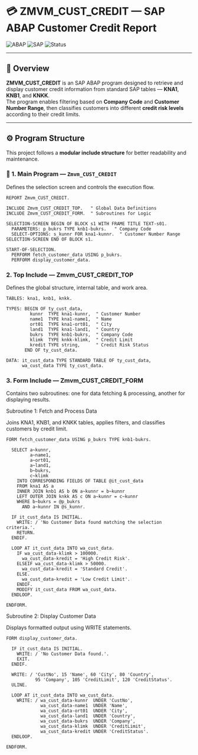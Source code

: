 # 💳 ZMVM_CUST_CREDIT — SAP ABAP Customer Credit Report

![ABAP](https://img.shields.io/badge/Language-ABAP-blue?style=for-the-badge)
![SAP](https://img.shields.io/badge/Platform-SAP%20ERP-lightgrey?style=for-the-badge)
![Status](https://img.shields.io/badge/Status-Active-success?style=for-the-badge)

---

## 📘 Overview
**ZMVM_CUST_CREDIT** is an SAP ABAP program designed to retrieve and display customer credit information from standard SAP tables — **KNA1**, **KNB1**, and **KNKK**.  
The program enables filtering based on **Company Code** and **Customer Number Range**, then classifies customers into different **credit risk levels** according to their credit limits.

---

## ⚙️ Program Structure

This project follows a **modular include structure** for better readability and maintenance.

### 🧩 1. Main Program — `Zmvm_CUST_CREDIT`
Defines the selection screen and controls the execution flow.

```abap
REPORT Zmvm_CUST_CREDIT.

INCLUDE Zmvm_CUST_CREDIT_TOP.   " Global Data Definitions
INCLUDE Zmvm_CUST_CREDIT_FORM.  " Subroutines for Logic

SELECTION-SCREEN BEGIN OF BLOCK s1 WITH FRAME TITLE TEXT-s01.
  PARAMETERS: p_bukrs TYPE knb1-bukrs.   " Company Code
  SELECT-OPTIONS: s_kunnr FOR kna1-kunnr.  " Customer Number Range
SELECTION-SCREEN END OF BLOCK s1.

START-OF-SELECTION.
  PERFORM fetch_customer_data USING p_bukrs.
  PERFORM display_customer_data.

```
### 2. Top Include — Zmvm_CUST_CREDIT_TOP

Defines the global structure, internal table, and work area.
```abap
TABLES: kna1, knb1, knkk.

TYPES: BEGIN OF ty_cust_data,
         kunnr  TYPE kna1-kunnr,  " Customer Number
         name1  TYPE kna1-name1,  " Name
         ort01  TYPE kna1-ort01,  " City
         land1  TYPE kna1-land1,  " Country
         bukrs  TYPE knb1-bukrs,  " Company Code
         klimk  TYPE knkk-klimk,  " Credit Limit
         kredit TYPE string,      " Credit Risk Status
       END OF ty_cust_data.

DATA: it_cust_data TYPE STANDARD TABLE OF ty_cust_data,
      wa_cust_data TYPE ty_cust_data.
```
### 3. Form Include — Zmvm_CUST_CREDIT_FORM

Contains two subroutines: one for data fetching & processing, another for displaying results.

Subroutine 1: Fetch and Process Data

Joins KNA1, KNB1, and KNKK tables, applies filters, and classifies customers by credit limit.

```abap
FORM fetch_customer_data USING p_bukrs TYPE knb1-bukrs.

  SELECT a~kunnr,
         a~name1,
         a~ort01,
         a~land1,
         b~bukrs,
         c~klimk
    INTO CORRESPONDING FIELDS OF TABLE @it_cust_data
    FROM kna1 AS a
    INNER JOIN knb1 AS b ON a~kunnr = b~kunnr
    LEFT OUTER JOIN knkk AS c ON a~kunnr = c~kunnr
    WHERE b~bukrs = @p_bukrs
      AND a~kunnr IN @s_kunnr.

  IF it_cust_data IS INITIAL.
    WRITE: / 'No Customer Data found matching the selection criteria.'.
    RETURN.
  ENDIF.

  LOOP AT it_cust_data INTO wa_cust_data.
    IF wa_cust_data-klimk > 100000.
      wa_cust_data-kredit = 'High Credit Risk'.
    ELSEIF wa_cust_data-klimk > 50000.
      wa_cust_data-kredit = 'Standard Credit'.
    ELSE.
      wa_cust_data-kredit = 'Low Credit Limit'.
    ENDIF.
    MODIFY it_cust_data FROM wa_cust_data.
  ENDLOOP.

ENDFORM.

```
Subroutine 2: Display Customer Data

Displays formatted output using WRITE statements.

```abap
FORM display_customer_data.

  IF it_cust_data IS INITIAL.
    WRITE: / 'No Customer Data found.'.
    EXIT.
  ENDIF.

  WRITE: / 'CustNo', 15 'Name', 60 'City', 80 'Country',
           95 'Company', 105 'CreditLimit', 120 'CreditStatus'.
  ULINE.

  LOOP AT it_cust_data INTO wa_cust_data.
    WRITE: / wa_cust_data-kunnr  UNDER 'CustNo',
             wa_cust_data-name1  UNDER 'Name',
             wa_cust_data-ort01  UNDER 'City',
             wa_cust_data-land1  UNDER 'Country',
             wa_cust_data-bukrs  UNDER 'Company',
             wa_cust_data-klimk  UNDER 'CreditLimit',
             wa_cust_data-kredit UNDER 'CreditStatus'.
  ENDLOOP.

ENDFORM.
